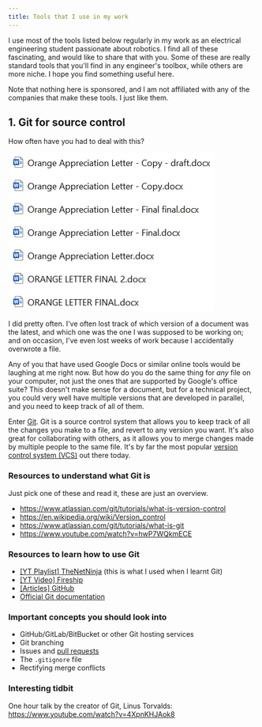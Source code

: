 ```yaml
---
title: Tools that I use in my work
---
```


I use most of the tools listed below regularly in my work as an electrical engineering student passionate about robotics. I find all of these fascinating, and would like to share that with you. Some of these are really standard tools that you'll find in any engineer's toolbox, while others are more niche. I hope you find something useful here.

Note that nothing here is sponsored, and I am not affiliated with any of the companies that make these tools. I just like them.

## 1.   Git for source control
How often have you had to deal with this?

![Badly named Word documents](assets/1-bad-naming.png)

I did pretty often. I've often lost track of which version of a document was the latest, and which one was the one I was supposed to be working on; and on occasion, I've even lost weeks of work because I accidentally overwrote a file.

Any of you that have used Google Docs or similar online tools would be laughing at me right now. But how do you do the same thing for *any* file on your computer, not just the ones that are supported by Google's office suite? This doesn't make sense for a document, but for a technical project, you could very well have multiple versions that are developed in parallel, and you need to keep track of all of them.

Enter [Git](https://git-scm.com/). Git is a source control system that allows you to keep track of all the changes you make to a file, and revert to any version you want. It's also great for collaborating with others, as it allows you to merge changes made by multiple people to the same file. It's by far the most popular [version control system (VCS)](https://about.gitlab.com/topics/version-control/) out there today.

### Resources to understand what Git is
Just pick one of these and read it, these are just an overview.
*   https://www.atlassian.com/git/tutorials/what-is-version-control
*   https://en.wikipedia.org/wiki/Version_control
*   https://www.atlassian.com/git/tutorials/what-is-git
*   https://www.youtube.com/watch?v=hwP7WQkmECE

### Resources to learn how to use Git
*   [\[YT Playlist\] TheNetNinja](https://youtube.com/playlist?list=PL4cUxeGkcC9goXbgTDQ0n_4TBzOO0ocPR) (this is what I used when I learnt Git)
*   [\[YT Video\] Fireship](https://www.youtube.com/watch?v=HkdAHXoRtos)
*   [\[Articles\] GitHub](https://docs.github.com/en/github/getting-started-with-github)
*   [Official Git documentation](https://git-scm.com/docs/gittutorial)

### Important concepts you should look into
*   GitHub/GitLab/BitBucket or other Git hosting services
*   Git branching
*   Issues and [pull requests](https://www.youtube.com/watch?v=HkdAHXoRtos)
*   The `.gitignore` file
*   Rectifying merge conflicts

### Interesting tidbit
One hour talk by the creator of Git, Linus Torvalds: https://www.youtube.com/watch?v=4XpnKHJAok8